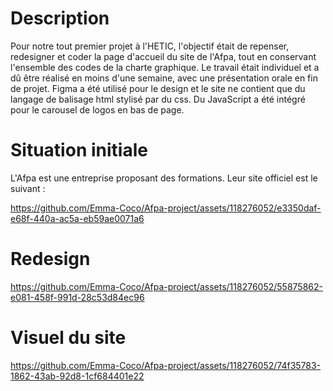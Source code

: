 # Description

Pour notre tout premier projet à l'HETIC, l'objectif était de repenser, redesigner et coder la page d'accueil du site de l'Afpa, tout en conservant l'ensemble des codes de la charte graphique. Le travail était individuel et a dû être réalisé en moins d'une semaine, avec une présentation orale en fin de projet. Figma a été utilisé pour le design et le site ne contient que du langage de balisage html stylisé par du css. Du JavaScript a été intégré pour le carousel de logos en bas de page.


# Situation initiale

L'Afpa est une entreprise proposant des formations. Leur site officiel est le suivant : 


https://github.com/Emma-Coco/Afpa-project/assets/118276052/e3350daf-e68f-440a-ac5a-eb59ae0071a6



# Redesign


https://github.com/Emma-Coco/Afpa-project/assets/118276052/55875862-e081-458f-991d-28c53d84ec96



# Visuel du site 


https://github.com/Emma-Coco/Afpa-project/assets/118276052/74f35783-1862-43ab-92d8-1cf684401e22



